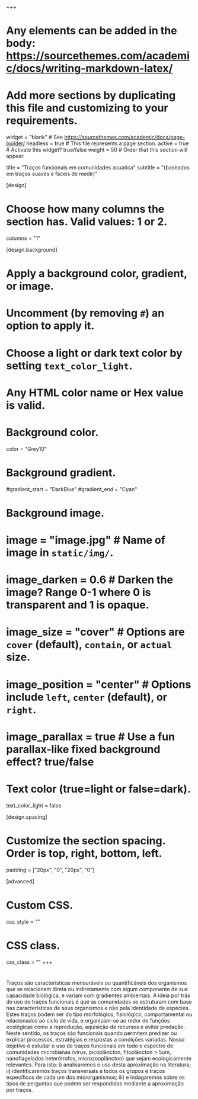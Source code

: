 +++
# Any elements can be added in the body: https://sourcethemes.com/academic/docs/writing-markdown-latex/
# Add more sections by duplicating this file and customizing to your requirements.

widget = "blank"  # See https://sourcethemes.com/academic/docs/page-builder/
headless = true  # This file represents a page section.
active = true  # Activate this widget? true/false
weight = 50 # Order that this section will appear.


title = "Traços funcionais em comunidades acuatica"
subtitle = "(baseados em traços suaves e fáceis de medir)"

[design]
  # Choose how many columns the section has. Valid values: 1 or 2.
  columns = "1"

[design.background]
  # Apply a background color, gradient, or image.
  #   Uncomment (by removing `#`) an option to apply it.
  #   Choose a light or dark text color by setting `text_color_light`.
  #   Any HTML color name or Hex value is valid.

  # Background color.
   color = "Grey10"
  
  # Background gradient.
  #gradient_start = "DarkBlue"
  #gradient_end = "Cyan"
  
  # Background image.
  # image = "image.jpg"  # Name of image in `static/img/`.
  # image_darken = 0.6  # Darken the image? Range 0-1 where 0 is transparent and 1 is opaque.
  # image_size = "cover"  #  Options are `cover` (default), `contain`, or `actual` size.
  # image_position = "center"  # Options include `left`, `center` (default), or `right`.
  # image_parallax = true  # Use a fun parallax-like fixed background effect? true/false
  
  # Text color (true=light or false=dark).
  text_color_light = false

[design.spacing]
  # Customize the section spacing. Order is top, right, bottom, left.
  padding = ["20px", "0", "20px", "0"]

[advanced]
 # Custom CSS. 
 css_style = ""
 
 # CSS class.
 css_class = ""
+++
#


Traços são características mensuráveis ou quantificáveis dos organismos que se relacionam direta ou indiretamente com algum componente de sua capacidade biológica, e variam com gradientes ambientais. A ideia por trás do uso de traços funcionais é que as comunidades se estruturam com base nas características de seus organismos e não pela identidade de espécies. Estes traços podem ser do tipo morfológico, fisiológico, comportamental ou relacionados ao ciclo de vida, e organizam-se ao redor de funções ecológicas como a reprodução, aquisição de recursos e evitar predação. Neste sentido, os traços são funcionais quando permitem predizer ou explicar processos, estratégias e respostas a condições variadas. Nosso objetivo é estudar o uso de traços funcionais em todo o espectro de comunidades microbianas (vírus, picoplâncton, fitoplâncton > 5um, nanoflagelados heterótrofos, microzooplâncton) que sejam ecologicamente relevantes. Para isto: i) analisaremos o uso desta aproximação na literatura; ii) identificaremos traços transversais a todos os grupos e traços específicos de cada um dos microrganismos; iii) e indagaremos sobre os tipos de perguntas que podem ser respondidas mediante a aproximação por traços.